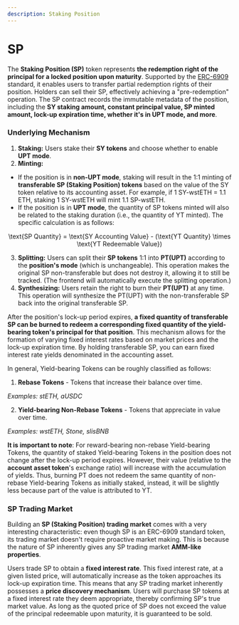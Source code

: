 ```yaml
---
description: Staking Position
---
```


# SP

The **Staking Position (SP)** token represents **the redemption right of the principal for a locked position upon maturity**. Supported by the [ERC-6909](https://eips.ethereum.org/EIPS/eip-6909) standard, it enables users to transfer partial redemption rights of their position. Holders can sell their SP, effectively achieving a "pre-redemption" operation. The SP contract records the immutable metadata of the position, including the **SY staking amount, constant principal value, SP minted amount, lock-up expiration time, whether it's in UPT mode, and more**.

### Underlying Mechanism

1. **Staking:** Users stake their **SY tokens** and choose whether to enable **UPT  mode**.
2. **Minting:**

* If the position is in **non-UPT mode**, staking will result in the 1:1 minting of **transferable SP (Staking Position) tokens** based on the value of the SY token relative to its accounting asset. For example, if 1 SY-wstETH = 1.1 ETH, staking 1 SY-wstETH will mint 1.1 SP-wstETH.
* If the position is in **UPT mode**, the quantity of SP tokens minted will also be related to the staking duration (i.e., the quantity of YT minted). The specific calculation is as follows:

<p align="center"><span class="math">\text{SP Quantity} = \text{SY Accounting Value} - (\text{YT Quantity} \times \text{YT Redeemable Value})</span></p>

3. **Splitting:** Users can split their **SP tokens** 1:1 into **PT(UPT)** according to the **position's mode** (which is unchangeable). This operation makes the original SP non-transferable but does not destroy it, allowing it to still be tracked. (The frontend will automatically execute the splitting operation.)
4. **Synthesizing:** Users retain the right to burn their **PT(UPT)** at any time. This operation will synthesize the PT(UPT) with the non-transferable SP back into the original transferable SP.

After the position's lock-up period expires, **a fixed quantity of transferable SP can be burned to redeem a corresponding fixed quantity of the yield-bearing token's principal for that position**. This mechanism allows for the formation of varying fixed interest rates based on market prices and the lock-up expiration time. By holding transferable SP, you can earn fixed interest rate yields denominated in the accounting asset.

In general, Yield-bearing Tokens can be roughly classified as follows:

1. **Rebase Tokens** - Tokens that increase their balance over time.

_Examples: stETH, aUSDC_

2. **Yield-bearing Non-Rebase Tokens** - Tokens that appreciate in value over time.

_Examples: wstETH, Stone, slisBNB_

**It is important to note**: For reward-bearing non-rebase Yield-bearing Tokens, the quantity of staked Yield-bearing Tokens in the position does not change after the lock-up period expires. However, their value (relative to the **account asset token**'s exchange ratio) will increase with the accumulation of yields. Thus, burning PT does not redeem the same quantity of non-rebase Yield-bearing Tokens as initially staked, instead, it will be slightly less because part of the value is attributed to YT.

### SP Trading Market

Building an **SP (Staking Position) trading market** comes with a very interesting characteristic: even though SP is an ERC-6909 standard token, its trading market doesn't require proactive market making. This is because the nature of SP inherently gives any SP trading market **AMM-like properties**.

Users trade SP to obtain a **fixed interest rate**. This fixed interest rate, at a given listed price, will automatically increase as the token approaches its lock-up expiration time. This means that any SP trading market inherently possesses a **price discovery mechanism**. Users will purchase SP tokens at a fixed interest rate they deem appropriate, thereby confirming SP's true market value. As long as the quoted price of SP does not exceed the value of the principal redeemable upon maturity, it is guaranteed to be sold.
